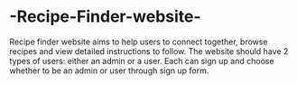 # -Recipe-Finder-website-
Recipe finder website aims to help users to connect together, browse recipes and view detailed instructions to follow. The website should have 2 types of users: either an admin or a user. Each can sign up and choose whether to be an admin or user through sign up form.
